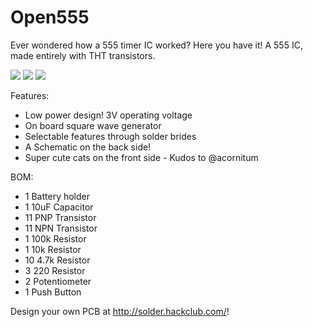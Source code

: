 # Open555

Ever wondered how a 555 timer IC worked? Here you have it! A 555 IC, made entirely with THT transistors.

![](https://hc-cdn.hel1.your-objectstorage.com/s/v3/6b345181e23e9d87a9a7d98dd0a513e8f2d67ab5_image.png)
![](https://hc-cdn.hel1.your-objectstorage.com/s/v3/6ff9c0907ac5251015ab55751c9131639dc6a709_image.png)
![](https://hc-cdn.hel1.your-objectstorage.com/s/v3/1dbb21dab6e6c769e1cbc786c963c0b0a3fe86d2_image.png)

Features:
- Low power design! 3V operating voltage
- On board square wave generator
- Selectable features through solder brides
- A Schematic on the back side!
- Super cute cats on the front side - Kudos to @acornitum

BOM:
- 1 	Battery holder
- 1 	10uF Capacitor
- 11	PNP Transistor
- 11	NPN Transistor
- 1 	100k Resistor
- 1 	10k Resistor
- 10	4.7k Resistor
- 3 	220 Resistor
- 2 	Potentiometer
- 1 	Push Button

Design your own PCB at http://solder.hackclub.com/!
